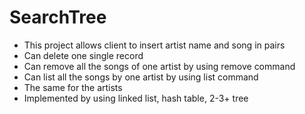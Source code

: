 # SearchTree
 * This project allows client to insert artist name and song in pairs
 * Can delete one single record
 * Can remove all the songs of one artist by using remove command
 * Can list all the songs by one artist by using list command
 * The same for the artists
 * Implemented by using linked list, hash table, 2-3+ tree
